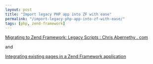 ```yaml
---
layout: post
title: "Import legacy PHP app into ZF with ease"
permalink: "/import-legacy-php-app-into-zf-with-ease/"
tags: [php, zend-framework]
---
```


<a href="http://www.chrisabernethy.com/zend-framework-legacy-scripts/">Migrating to Zend Framework: Legacy Scripts : Chris Abernethy . com</a>

and

<a href="http://stackoverflow.com/questions/3428419/integrating-existing-pages-in-a-zend-framework-application">Integrating existing pages in a Zend Framework application</a>
